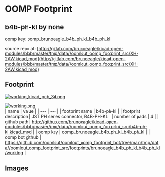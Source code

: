 # OOMP Footprint  
## b4b-ph-kl  by none  
  
oomp key: oomp_brunoeagle_b4b_ph_kl_b4b_ph_kl  
  
source repo at: [http://gitlab.com/brunoeagle/kicad-open-modules/blob/master/tmp/data//oomlout_oomp_footprint_src/XH-2AW.kicad_mod](http://gitlab.com/brunoeagle/kicad-open-modules/blob/master/tmp/data//oomlout_oomp_footprint_src/XH-2AW.kicad_mod)  
## Footprint  
  
[![working_kicad_pcb_3d.png](working_kicad_pcb_3d_600.png)](working_kicad_pcb_3d.png)  
  
[![working.png](working_600.png)](working.png)  
| name | value | 
| --- | --- | 
| footprint name | b4b-ph-kl | 
| footprint description | JST PH series connector, B4B-PH-KL | 
| number of pads | 4 | 
| github path | http://github.com/brunoeagle/kicad-open-modules/blob/master/tmp/data//oomlout_oomp_footprint_src/b4b-ph-kl.kicad_mod | 
| oomp key | oomp_brunoeagle_b4b_ph_kl_b4b_ph_kl | 
| oomp bot github | https://github.com/oomlout/oomlout_oomp_footprint_bot/tree/main/tmp/data//oomlout_oomp_footprint_src/footprints/brunoeagle_b4b_ph_kl_b4b_ph_kl/working | 
## Images  
